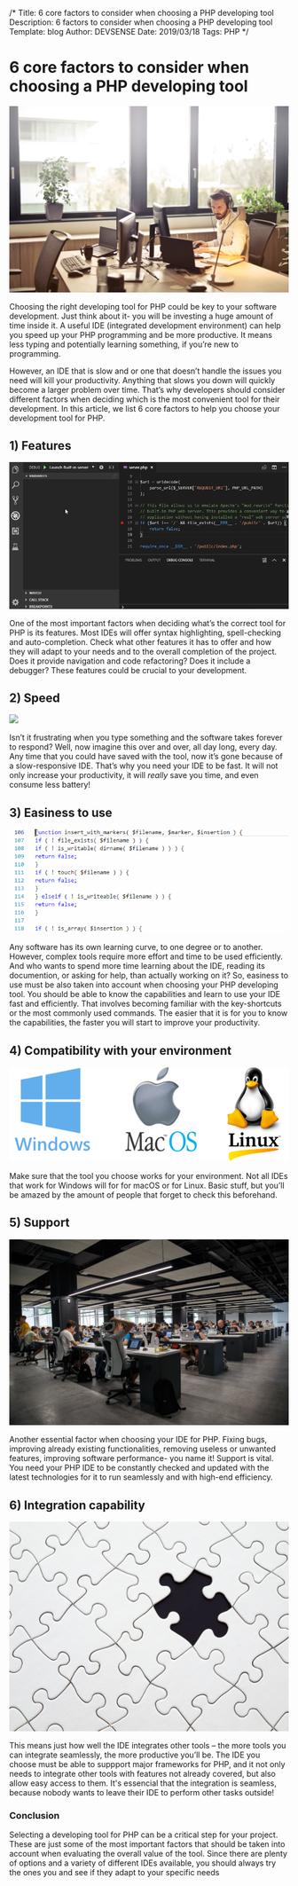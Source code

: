 ﻿/*
Title: 6 core factors to consider when choosing a PHP developing tool
Description: 6 factors to consider when choosing a PHP developing tool
Template: blog
Author: DEVSENSE
Date: 2019/03/18
Tags: PHP
*/

# 6 core factors to consider when choosing a PHP developing tool

![](img/adult-beard-business-845451.jpg)

Choosing the right developing tool for PHP could be key to your software development. Just think about it- you will be investing a huge amount of time inside it. A useful IDE (integrated development environment) can help you speed up your PHP programming and be more productive. It means less typing and potentially learning something, if you’re new to programming.

However, an IDE that is slow and or one that doesn’t handle the issues you need will kill your productivity. Anything that slows you down will quickly become a larger problem over time. That’s why developers should consider different factors when deciding which is the most convenient tool for their development. In this article, we list 6 core factors to help you choose your development tool for PHP.

## 1) Features

![Debugging with PHP Tools for VS Code](img/debug-start_server-and-set_value[19429].gif)

One of the most important factors when deciding what’s the correct tool for PHP is its features. Most IDEs will offer syntax highlighting, spell-checking and auto-completion. Check what other features it has to offer and how they will adapt to your needs and to the overall completion of the project. Does it provide navigation and code refactoring? Does it include a debugger? These features could be crucial to your development.

## 2) Speed

![](img/marc-sendra-martorell-427335-unsplash.png)

Isn’t it frustrating when you type something and the software takes forever to respond? Well, now imagine this over and over, all day long, every day. Any time that you could have saved with the tool, now it’s gone because of a slow-responsive IDE. That’s why you need your IDE to be fast. It will not only increase your productivity, it will *really* save you time, and even consume less battery!

## 3) Easiness to use

![](img/format-document.gif)

Any software has its own learning curve, to one degree or to another. However, complex tools require more effort and time to be used efficiently. And who wants to spend more time learning about the IDE, reading its documention, or asking for help, than actually working on it? So, easiness to use must be also taken into account when choosing your PHP developing tool. You should be able to know the capabilities and learn to use your IDE fast and efficiently. That involves becoming familiar with the key-shortcuts or the most commonly used commands. The easier that it is for you to know the capabilities, the faster you will start to improve your productivity.

## 4)	Compatibility with your environment

![Windows macOS Linux](img/Windows-Mac-Linux.png)

Make sure that the tool you choose works for your environment. Not all IDEs that work for Windows will for for macOS or for Linux. Basic stuff, but you’ll be amazed by the amount of people that forget to check this beforehand. 

## 5) Support

![](img/alex-kotliarskyi-361081-unsplash.jpg)

Another essential factor when choosing your IDE for PHP. Fixing bugs, improving already existing functionalities, removing useless or unwanted features, improving software performance- you name it! Support is vital. You need your PHP IDE to be constantly checked and updated with the latest technologies for it to run seamlessly and with high-end efficiency. 

## 6) Integration capability

![](img/black-and-white-black-and-white-challenge-262488.jpg)

This means just how well the IDE integrates other tools – the more tools you can integrate seamlessly, the more productive you’ll be. The IDE you choose must be able to suppport major frameworks for PHP, and it not only needs to integrate other tools with features not already covered, but also allow easy access to them. It's essencial that the integration is seamless, because nobody wants to leave their IDE to perform other tasks outside!

### Conclusion

Selecting a developing tool for PHP can be a critical step for your project. These are just some of the most important factors that should be taken into account when evaluating the overall value of the tool. 
Since there are plenty of options and a variety of different IDEs available, you should always try the ones you and see if they adapt to your specific needs




